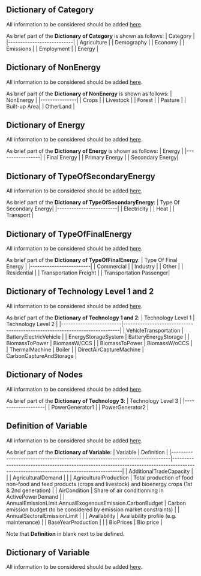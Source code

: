 ## Dictionary of Category

All information to be considered should be added [here](https://github.com/openENTRANCE/Model-linkage/blob/master/Variable/Category.yml).

As brief part of the **Dictionary of Category** is shown as follows:
| Category                  |
|---------------------------|
| Agriculture               |
| Demography                |
| Economy                   |
| Emissions                 |
| Employment                |
| Energy                    |


## Dictionary of NonEnergy

All information to be considered should be added [here](https://github.com/openENTRANCE/Model-linkage/blob/master/Variable/NonEnergy.yml).

As brief part of the **Dictionary of NonEnergy** is shown as follows:
| NonEnergy     |
|---------------|
| Crops         |
| Livestock     |
| Forest        |
| Pasture       |
| Built\-up Area|
| OtherLand     |


## Dictionary of Energy

All information to be considered should be added [here](https://github.com/openENTRANCE/Model-linkage/blob/master/Variable/Energy.yml).

As brief part of the **Dictionary of Energy** is shown as follows:
| Energy          |
|-----------------|
| Final Energy    |
| Primary Energy  |
| Secondary Energy|


## Dictionary of TypeOfSecondaryEnergy

All information to be considered should be added [here](https://github.com/openENTRANCE/Model-linkage/blob/master/Variable/TypeOfSecondaryEnergy.yml).

As brief part of the **Dictionary of TypeOfSecondaryEnergy**:
| Type Of Secondary Energy|
|-------------------------|
| Electricity             |
| Heat                    |
| Transport               |


## Dictionary of TypeOfFinalEnergy

All information to be considered should be added [here](https://github.com/openENTRANCE/Model-linkage/blob/master/Variable/TypeOfFinalEnergy.yml).

As brief part of the **Dictionary of TypeOfFinalEnergy**:
| Type Of Final Energy    |
|-------------------------|
| Commercial              |
| Industry                |
| Other                   |
| Residential             |
| Transportation Freight  |
| Transportation Passenger|


## Dictionary of Technology Level 1 and 2

All information to be considered should be added [here](https://github.com/openENTRANCE/Model-linkage/blob/master/Variable/Technology_Level12.yml).

As brief part of the **Dictionary of Technology 1 and 2**:
| Technology Level 1      | Technology Level 2                                                         |
|-------------------------|----------------------------------------------------------------------------|
| VehicleTransportation   | BatteryElectricVehicle                                                     |
| EnergyStorageSystem     | BatteryEnergyStorage                                                       |
| BiomassToPower          | BiomassW/CCS                                                               |
| BiomassToPower          | BiomassW/oCCS                                                              |
| ThermalMachine          | Boiler                                                                     |
| DirectAirCaptureMachine | CarbonCaptureAndStorage                                                    |


## Dictionary of Nodes

All information to be considered should be added [here](https://github.com/openENTRANCE/Model-linkage/blob/master/Variable/Technology_Level3.yml).

As brief part of the **Dictionary of Technology 3**:
| Technology Level 3 |
|--------------------|
| PowerGenerator1    |
| PowerGenerator2    |

## Definition of Variable

All information to be considered should be added [here](https://github.com/openENTRANCE/Model-linkage/blob/master/Variable/Variable_Definition.yml).

As brief part of the **Dictionary of Variable**:
| Variable                                                                    | Definition                                                                                                                            |
|-----------------------------------------------------------------------------|---------------------------------------------------------------------------------------------------------------------------------------|
| AdditionalTradeCapacity                                                     |                                                                                                                                       |
| AgriculturalDemand                                                          |                                                                                                                                       |
| AgriculturalProduction                                                      | Total production of food  non\-food and feed products \(crops and livestock\) and bioenergy crops \(1st & 2nd generation\)            |
| AirCondition                                                                | Share of air conditionning in ActivePowerDemand                                                                                       |
| AnnualEmissionLimit\.AnnualExogenousEmission\.CarbonBudget                  | Carbon emission budget \(to be considered by emission market constraints\)                                                            |
| AnnualSectoralEmissionLimit                                                 |                                                                                                                                       |
| Availability                                                                | Availability profile \(e\.g\. maintenance\)                                                                                           |
| BaseYearProduction                                                          |                                                                                                                                       |
| BioPrices                                                                   | Bio price                                                                                                                             |


Note that **Definition** in blank next to be defined.


## Dictionary of Variable

All information to be considered should be added [here](https://github.com/openENTRANCE/Model-linkage/blob/master/Variable/Variable_Dictionary.yml).

